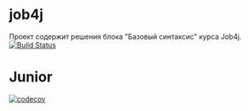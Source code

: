 # job4j
Проект содержит решения блока "Базовый синтаксис" курса Job4j.
[![Build Status](https://travis-ci.org/uglis/job4j_elementary.svg?branch=master)](https://travis-ci.org/uglis/job4j_elementary)
# Junior
[![codecov](https://codecov.io/gh/uglis/job4j_elementary/branch/master/graph/badge.svg)](https://codecov.io/gh/uglis/job4j_elementary)